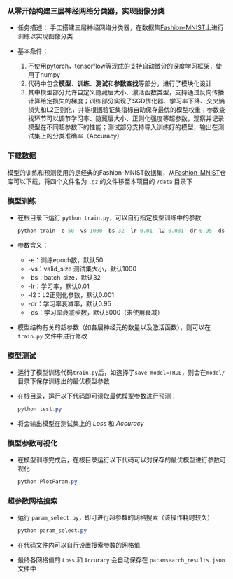 ### 从零开始构建三层神经网络分类器，实现图像分类

* 任务描述：
  手工搭建三层神经网络分类器，在数据集[Fashion-MNIST](https://github.com/zalandoresearch/fashion-mnist)上进行训练以实现图像分类

* 基本条件：

  1. 不使用pytorch，tensorflow等现成的支持自动微分的深度学习框架，使用了numpy
  2. 代码中包含**模型**、**训练**、**测试**和**参数查找**等部分，进行了模块化设计
  3. 其中模型部分允许自定义隐藏层大小、激活函数类型，支持通过反向传播计算给定损失的梯度；训练部分实现了SGD优化器、学习率下降、交叉熵损失和L2正则化，并能根据验证集指标自动保存最优的模型权重；参数查找环节可以调节学习率、隐藏层大小、正则化强度等超参数，观察并记录模型在不同超参数下的性能；测试部分支持导入训练好的模型，输出在测试集上的分类准确率（Accuracy）

  

### 下载数据

模型的训练和预测使用的是经典的Fashion-MNIST数据集，从[Fashion-MNIST](https://github.com/zalandoresearch/fashion-mnist)仓库可以下载，将四个文件名为 `.gz` 的文件移至本项目的 `/data` 目录下

### 模型训练

* 在根目录下运行 `python train.py`，可以自行指定模型训练中的参数

  ```powershell
  python train -e 50 -vs 1000 -bs 32 -lr 0.01 -l2 0.001 -dr 0.95 -ds 5000
  ```

* 参数含义：

  * -e：训练epoch数，默认50
  * -vs：valid_size 测试集大小，默认1000
  * -bs：batch_size，默认32
  * -lr：学习率，默认0.01
  * -l2：L2正则化参数，默认0.001
  * -dr：学习率衰减率，默认0.95
  * -ds：学习率衰减步数，默认5000（未使用衰减）

* 模型结构有关的超参数（如各层神经元的数量以及激活函数），则可以在 `train.py` 文件中进行修改


### 模型测试

* 运行了模型训练代码`train.py`后，如选择了`save_model=TRUE`，则会在`model/` 目录下保存训练出的最优模型参数

* 在根目录，运行以下代码即可读取最优模型参数进行预测：

  ```powershell
  python test.py
  ```

* 将会输出模型在测试集上的 $Loss$ 和 $Accuracy$

### 模型参数可视化

* 在模型训练完成后，在根目录运行以下代码可以对保存的最优模型进行参数可视化

  ```powershell
  python PlotParam.py
  ```

### 超参数网格搜索

* 运行 `param_select.py`，即可进行超参数的网格搜索（该操作耗时较久）

  ```powershell
  python param_select.py
  ```

* 在代码文件内可以自行设置搜索参数的网格值

* 最终各网格值的 `Loss` 和 `Accuracy` 会自动保存在 `paramsearch_results.json` 文件中

### 
